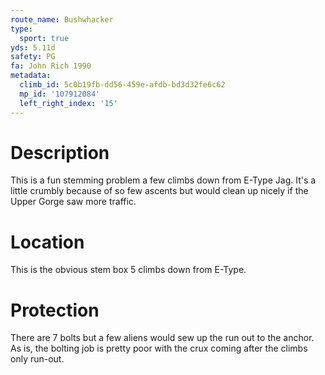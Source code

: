 ```yaml
---
route_name: Bushwhacker
type:
  sport: true
yds: 5.11d
safety: PG
fa: John Rich 1990
metadata:
  climb_id: 5c0b19fb-dd56-459e-afdb-bd3d32fe6c62
  mp_id: '107912084'
  left_right_index: '15'
---
```

# Description
This is a fun stemming problem a few climbs down from E-Type Jag.  It's a little crumbly because of so few ascents but would clean up nicely if the Upper Gorge saw more traffic.

# Location
This is the obvious stem box 5 climbs down from E-Type.

# Protection
There are 7 bolts but a few aliens would sew up the run out to the anchor.  As is, the bolting job is pretty poor with the crux coming after the climbs only run-out.
